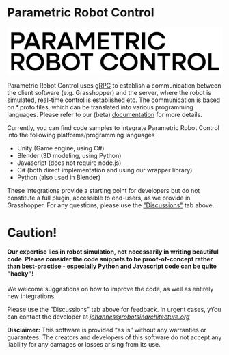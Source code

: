# Parametric Robot Control

![Parametric Robot Control](https://raw.githubusercontent.com/jbraumann/PRC.Integrations/refs/heads/main/prc_logo.webp)

Parametric Robot Control uses [gRPC](https://grpc.io/) to establish a communication between the client software (e.g. Grasshopper) and the server, where the robot is simulated, real-time control is established etc.
The communication is based on *.proto files, which can be translated into various programming languages. Please refer to our (beta) [documentation](https://parametricrobotcontrol.notion.site/) for more details.

Currently, you can find code samples to integrate Parametric Robot Control into the following platforms/programming languages
- Unity (Game engine, using C#)
- Blender (3D modeling, using Python)
- Javascript (does not require node.js)
- C# (both direct implementation and using our wrapper library)
- Python (also used in Blender)

These integrations provide a starting point for developers but do not constitute a full plugin, accessible to end-users, as we provide in Grasshopper. For any questions, please use the ["Discussions"](https://github.com/jbraumann/PRC.Integrations/discussions) tab above.

# Caution!

#### Our expertise lies in robot simulation, not necessarily in writing beautiful code. Please consider the code snippets to be proof-of-concept rather than best-practise - especially Python and Javascript code can be quite "hacky"!
We welcome suggestions on how to improve the code, as well as entirely new integrations.

Please use the "Discussions" tab above for feedback. In urgent cases, 
yYou can contact the developer at *johannes@robotsinarchitecture.org*

**Disclaimer:** This software is provided “as is” without any warranties or guarantees. The creators and developers of this software do not accept any liability for any damages or losses arising from its use.
